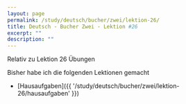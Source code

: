 ```yaml
---
layout: page
permalink: /study/deutsch/bucher/zwei/lektion-26/
title: Deutsch - Bucher Zwei - Lektion #26
excerpt: ""
description: ""
---
```


Relativ zu Lektion 26 Übungen

Bisher habe ich die folgenden Lektionen gemacht

* [Hausaufgaben]({{ '/study/deutsch/bucher/zwei/lektion-26/hausaufgaben' }})
